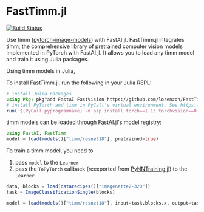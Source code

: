 # FastTimm.jl

[![Build Status](https://github.com/lorenzoh/FastTimm.jl/actions/workflows/CI.yml/badge.svg?branch=main)](https://github.com/lorenzoh/FastTimm.jl/actions/workflows/CI.yml?query=branch%3Amain)

Use timm ([pytorch-image-models](https://github.com/rwightman/pytorch-image-models)) with FastAI.jl. FastTimm.jl integrates timm, the comprehensive library of pretrained computer vision models implemented in PyTorch with FastAI.jl. It allows you to load any timm model and train it using Julia packages.

Using timm models in Julia, 

To install FastTimm.jl, run the following in your Julia REPL:

```julia
# install Julia packages
using Pkg; pkg"add FastAI FastVision https://github.com/lorenzoh/FastTimm.jl https://github.com/lorenzoh/PyNNTraining.jl"
# install PyTorch and timm in PyCall's virtual environment. See https://pytorch.org/get-started/locally/ for other PyTorch installation options.
run(`$(PyCall.pyprogramname) -m pip install torch==1.13 torchvision==0.14 torchaudio==0.13 timm`)
```

timm models can be loaded through FastAI.jl's model registry:

```julia
using FastAI, FastTimm
model = load(models()["timm/resnet18"], pretrained=true)
```

To train a timm model, you need to

1. pass `model` to the `Learner`
2. pass the `ToPyTorch` callback (reexported from [PyNNTraining.jl](https://github.com/lorenzoh/PyNNTraining.jl)) to the `Learner`


```julia
data, blocks = load(datarecipes()["imagenette2-320"])
task = ImageClassificationSingle(blocks)

model = load(models()["timm/resnet18"], input=task.blocks.x, output=task.blocks.y)


```